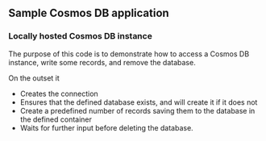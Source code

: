 ## Sample Cosmos DB application
### Locally hosted Cosmos DB instance

The purpose of this code is to demonstrate how to access a Cosmos DB instance,
write some records, and remove the database.

On the outset it
- Creates the connection
- Ensures that the defined database exists, and will create it if it does not
- Create a predefined number of records saving them to the database in the defined container
- Waits for further input before deleting the database.